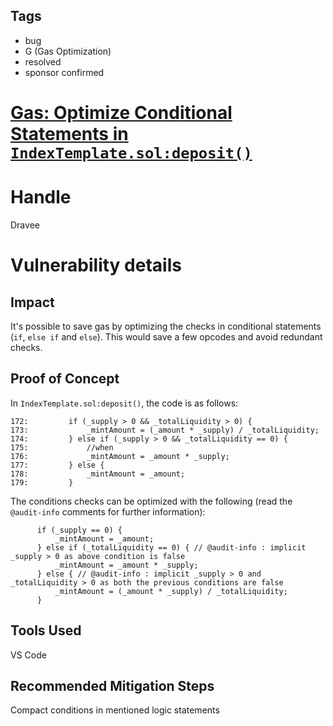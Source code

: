 ## Tags

- bug
- G (Gas Optimization)
- resolved
- sponsor confirmed

# [Gas: Optimize Conditional Statements in `IndexTemplate.sol:deposit()`](https://github.com/code-423n4/2022-01-insure-findings/issues/300) 

# Handle

Dravee


# Vulnerability details

## Impact
It's possible to save gas by optimizing the checks in conditional statements (`if`, `else if` and `else`). This would save a few opcodes and avoid redundant checks.

## Proof of Concept
In `IndexTemplate.sol:deposit()`, the code is as follows:
```
172:         if (_supply > 0 && _totalLiquidity > 0) {  
173:             _mintAmount = (_amount * _supply) / _totalLiquidity;
174:         } else if (_supply > 0 && _totalLiquidity == 0) {
175:             //when
176:             _mintAmount = _amount * _supply;
177:         } else {
178:             _mintAmount = _amount;
179:         }
```

The conditions checks can be optimized with the following (read the `@audit-info` comments for further information):
```
      if (_supply == 0) {
          _mintAmount = _amount;
      } else if (_totalLiquidity == 0) { // @audit-info : implicit _supply > 0 as above condition is false
          _mintAmount = _amount * _supply;
      } else { // @audit-info : implicit _supply > 0 and _totalLiquidity > 0 as both the previous conditions are false
          _mintAmount = (_amount * _supply) / _totalLiquidity;
      }
```

## Tools Used
VS Code

## Recommended Mitigation Steps
Compact conditions in mentioned logic statements


